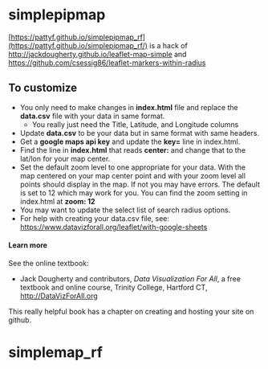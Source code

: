 # simplepipmap

[https://pattyf.github.io/simplepipmap_rf](https://pattyf.github.io/simplepipmap_rf/) is a hack of http://jackdougherty.github.io/leaflet-map-simple
and
https://github.com/csessig86/leaflet-markers-within-radius

## To customize

- You only need to make changes in **index.html** file and replace the **data.csv** file with your data in same format.
    - You really just need the Title, Latitude, and Longitude columns
- Update **data.csv** to be your data but in same format with same headers.
- Get a **google maps api key** and update the **key=** line in index.html.
- Find the line in **index.html** that reads **center:** and change that to the lat/lon for your map center.
- Set the default zoom level to one appropriate for your data. With the map centered on your map center point and with your zoom level all points should display in the map. If not you may have errors. The default is set to 12 which may work for you. You can find the zoom setting in index.html at **zoom: 12**
- You may want to update the select list of search radius options.
- For help with creating your data.csv file, see: <a href="https://www.datavizforall.org/leaflet/with-google-sheets/" target="_new">https://www.datavizforall.org/leaflet/with-google-sheets</a>

#### Learn more
See the online textbook: 

- Jack Dougherty and contributors, *Data Visualization For All*, a free textbook and online course, Trinity College, Hartford CT, http://DataVizForAll.org

This really helpful book has a chapter on creating and hosting your site on github.


# simplemap_rf
